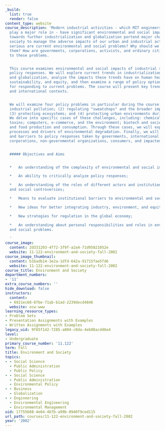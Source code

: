 ```yaml
---
_build:
  list: true
  render: false
content_type: website
course_description: 'Modern industrial activities - which MIT engineers and scientists
  play a major role in - have significant environmental and social impacts. Trends
  towards further industrialization and globalization portend major challenges for
  society to manage the adverse impacts of our urban and industrial activities. How
  serious are current environmental and social problems? Why should we care about
  them? How are governments, corporations, activists, and ordinary citizens responding
  to these problems.


  This course examines environmental and social impacts of industrial society and
  policy responses. We will explore current trends in industrialization, urbanization,
  and globalization, analyze the impacts these trends have on human health, environmental
  sustainability, and equity, and then examine a range of policy options available
  for responding to current problems. The course will present key trends in both domestic
  and international contexts.


  We will examine four policy problems in particular during the course: (1) regulating
  industrial pollution; (2) regulating "sweatshops" and the broader impacts of globalization;
  (3) protecting ecosystems; and (4) protecting urban environments during development.
  We delve into specific cases of these challenges, including: chemical safety and
  toxins; computers, e-commerce, and the environment; biotech and society; sweatshops;
  and food production and consumption. Through these cases, we will explore underlying
  processes and drivers of environmental degradation. Finally, we will analyze opportunities
  and barriers to policy responses taken by governments, international institutions,
  corporations, non-governmental organizations, consumers, and impacted communities.


  ##### Objectives and Aims


  *   An understanding of the complexity of environmental and social impacts of industry;

  *   An ability to critically analyze policy responses;

  *   An understanding of the roles of different actors and institutions in environmental
  and social controversies;

  *   Means to evaluate institutional barriers to environmental and social policies;

  *   New ideas for better integrating industry, environment, and equity;

  *   New strategies for regulation in the global economy;

  *   An understanding about personal responsibilities and roles in environmental
  and social problems.

  '
course_image:
  content: 2d331203-4f72-3f9f-a2a4-71d95821052e
  website: 11-122-environment-and-society-fall-2002
course_image_thumbnail:
  content: b16adb14-3e2a-1dfd-642a-91715fae5fd6
  website: 11-122-environment-and-society-fall-2002
course_title: Environment and Society
department_numbers:
- '11'
extra_course_numbers: ''
hide_download: false
instructors:
  content:
  - 6921ec68-87be-71ab-b1ad-2239decd4846
  website: ocw-www
learning_resource_types:
- Problem Sets
- Presentation Assignments with Examples
- Written Assignments with Examples
legacy_uid: 9f85f142-7285-a804-c0da-4eb08acdd6e4
level:
- Undergraduate
primary_course_number: '11.122'
term: Fall
title: Environment and Society
topics:
- - Social Science
  - Public Administration
  - Public Policy
- - Social Science
  - Public Administration
  - Environmental Policy
- - Business
  - Globalization
- - Engineering
  - Environmental Engineering
  - Environmental Management
uid: 17755688-4e04-4b7b-a99b-0940f9ced115
url_path: courses/11-122-environment-and-society-fall-2002
year: '2002'
---
```

